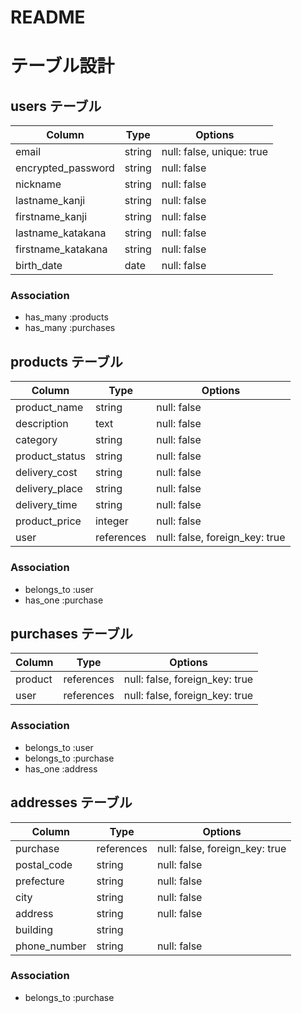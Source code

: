 # README

# テーブル設計

## users テーブル

| Column             | Type    | Options     |
| ------------------ | ------- | ----------- |
| email              | string  | null: false, unique: true |
| encrypted_password | string  | null: false |
| nickname           | string  | null: false |
| lastname_kanji     | string  | null: false |
| firstname_kanji    | string  | null: false |
| lastname_katakana  | string  | null: false |
| firstname_katakana | string  | null: false |
| birth_date         | date    | null: false |


### Association

- has_many :products
- has_many :purchases

## products テーブル

| Column             | Type       | Options     |
| ------------------ | ---------- | ----------- |
| product_name       | string     | null: false |
| description        | text       | null: false |
| category           | string     | null: false |
| product_status     | string     | null: false |
| delivery_cost      | string     | null: false |
| delivery_place     | string     | null: false |
| delivery_time      | string     | null: false |
| product_price      | integer    | null: false |
| user               | references | null: false, foreign_key: true|

### Association

- belongs_to :user
- has_one :purchase


## purchases テーブル

| Column    | Type       | Options                        |
| --------- | ---------- | ------------------------------ |
| product   | references | null: false, foreign_key: true |
| user      | references | null: false, foreign_key: true |

### Association

- belongs_to :user
- belongs_to :purchase
- has_one :address


## addresses テーブル

| Column       | Type       | Options     |
| ------------ | ---------- | ----------- |
| purchase     | references | null: false, foreign_key: true |
| postal_code  | string     | null: false |
| prefecture   | string     | null: false |
| city         | string     | null: false |
| address      | string     | null: false |
| building     | string     |             |
| phone_number | string     | null: false |


### Association

- belongs_to :purchase